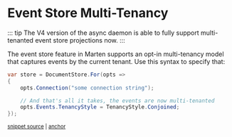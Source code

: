 # Event Store Multi-Tenancy

::: tip
The V4 version of the async daemon is able to fully support multi-tenanted event store projections
now.
:::

The event store feature in Marten supports an opt-in multi-tenancy model that captures
events by the current tenant. Use this syntax to specify that:

<!-- snippet: sample_making_the_events_multi_tenanted -->
<a id='snippet-sample_making_the_events_multi_tenanted'></a>
```cs
var store = DocumentStore.For(opts =>
{
    opts.Connection("some connection string");

    // And that's all it takes, the events are now multi-tenanted
    opts.Events.TenancyStyle = TenancyStyle.Conjoined;
});
```
<sup><a href='https://github.com/JasperFx/marten/blob/master/src/Marten.Testing/Examples/ConfiguringDocumentStore.cs#L220-L230' title='Snippet source file'>snippet source</a> | <a href='#snippet-sample_making_the_events_multi_tenanted' title='Start of snippet'>anchor</a></sup>
<!-- endSnippet -->
